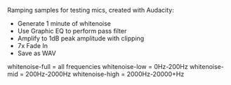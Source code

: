Ramping samples for testing mics, created with Audacity:

* Generate 1 minute of whitenoise
* Use Graphic EQ to perform pass filter
* Amplify to 1dB peak amplitude with clipping
* 7x Fade In
* Save as WAV

whitenoise-full = all frequencies
whitenoise-low = 0Hz-200Hz
whitenoise-mid = 200Hz-2000Hz
whitenoise-high = 2000Hz-20000+Hz
